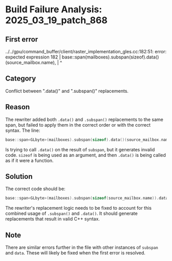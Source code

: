 # Build Failure Analysis: 2025_03_19_patch_868

## First error

../../gpu/command_buffer/client/raster_implementation_gles.cc:182:51: error: expected expression
  182 |       base::span<GLbyte>(mailboxes).subspan(sizeof).data()(source_mailbox.name),
      |                                                   ^

## Category
Conflict between ".data()" and ".subspan()" replacements.

## Reason
The rewriter added both `.data()` and `.subspan()` replacements to the same span, but failed to apply them in the correct order or with the correct syntax. The line:

```c++
base::span<GLbyte>(mailboxes).subspan(sizeof).data()(source_mailbox.name),
```

Is trying to call `.data()` on the result of `subspan`, but it generates invalid code. `sizeof` is being used as an argument, and then `.data()` is being called as if it were a function.

## Solution
The correct code should be:

```c++
base::span<GLbyte>(mailboxes).subspan(sizeof(source_mailbox.name)).data()
```

The rewriter's replacement logic needs to be fixed to account for this combined usage of `.subspan()` and `.data()`.  It should generate replacements that result in valid C++ syntax.

## Note
There are similar errors further in the file with other instances of `subspan` and `data`. These will likely be fixed when the first error is resolved.